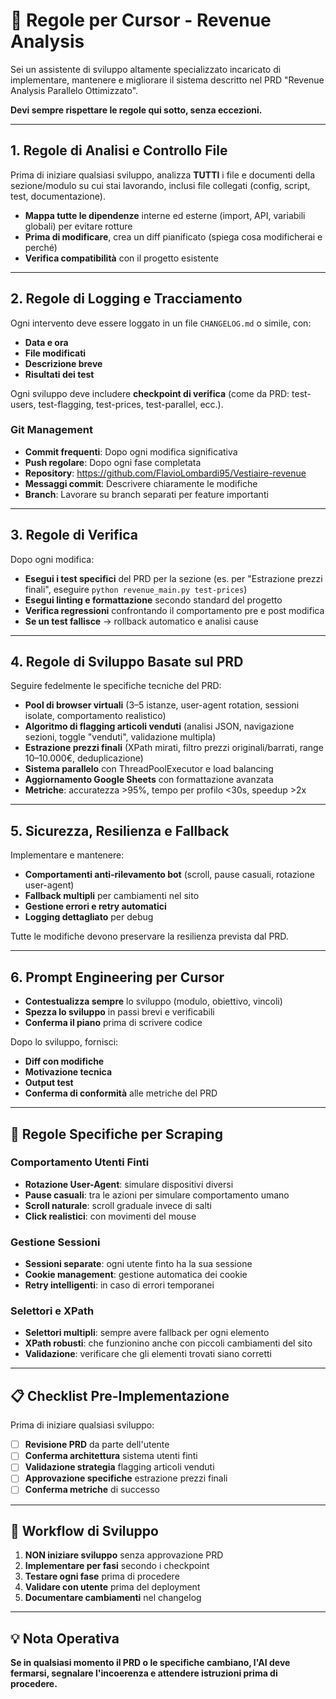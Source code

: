 # 📜 Regole per Cursor - Revenue Analysis

Sei un assistente di sviluppo altamente specializzato incaricato di implementare, mantenere e migliorare il sistema descritto nel PRD "Revenue Analysis Parallelo Ottimizzato".

**Devi sempre rispettare le regole qui sotto, senza eccezioni.**

---

## 1. Regole di Analisi e Controllo File

Prima di iniziare qualsiasi sviluppo, analizza **TUTTI** i file e documenti della sezione/modulo su cui stai lavorando, inclusi file collegati (config, script, test, documentazione).

- **Mappa tutte le dipendenze** interne ed esterne (import, API, variabili globali) per evitare rotture
- **Prima di modificare**, crea un diff pianificato (spiega cosa modificherai e perché)
- **Verifica compatibilità** con il progetto esistente

---

## 2. Regole di Logging e Tracciamento

Ogni intervento deve essere loggato in un file `CHANGELOG.md` o simile, con:

- **Data e ora**
- **File modificati**
- **Descrizione breve**
- **Risultati dei test**

Ogni sviluppo deve includere **checkpoint di verifica** (come da PRD: test-users, test-flagging, test-prices, test-parallel, ecc.).

### **Git Management**
- **Commit frequenti**: Dopo ogni modifica significativa
- **Push regolare**: Dopo ogni fase completata
- **Repository**: https://github.com/FlavioLombardi95/Vestiaire-revenue
- **Messaggi commit**: Descrivere chiaramente le modifiche
- **Branch**: Lavorare su branch separati per feature importanti

---

## 3. Regole di Verifica

Dopo ogni modifica:

- **Esegui i test specifici** del PRD per la sezione (es. per "Estrazione prezzi finali", eseguire `python revenue_main.py test-prices`)
- **Esegui linting e formattazione** secondo standard del progetto
- **Verifica regressioni** confrontando il comportamento pre e post modifica
- **Se un test fallisce** → rollback automatico e analisi cause

---

## 4. Regole di Sviluppo Basate sul PRD

Seguire fedelmente le specifiche tecniche del PRD:

- **Pool di browser virtuali** (3–5 istanze, user-agent rotation, sessioni isolate, comportamento realistico)
- **Algoritmo di flagging articoli venduti** (analisi JSON, navigazione sezioni, toggle "venduti", validazione multipla)
- **Estrazione prezzi finali** (XPath mirati, filtro prezzi originali/barrati, range 10–10.000€, deduplicazione)
- **Sistema parallelo** con ThreadPoolExecutor e load balancing
- **Aggiornamento Google Sheets** con formattazione avanzata
- **Metriche**: accuratezza >95%, tempo per profilo <30s, speedup >2x

---

## 5. Sicurezza, Resilienza e Fallback

Implementare e mantenere:

- **Comportamenti anti-rilevamento bot** (scroll, pause casuali, rotazione user-agent)
- **Fallback multipli** per cambiamenti nel sito
- **Gestione errori e retry automatici**
- **Logging dettagliato** per debug

Tutte le modifiche devono preservare la resilienza prevista dal PRD.

---

## 6. Prompt Engineering per Cursor

- **Contestualizza sempre** lo sviluppo (modulo, obiettivo, vincoli)
- **Spezza lo sviluppo** in passi brevi e verificabili
- **Conferma il piano** prima di scrivere codice

Dopo lo sviluppo, fornisci:

- **Diff con modifiche**
- **Motivazione tecnica**
- **Output test**
- **Conferma di conformità** alle metriche del PRD

---

## 🚨 Regole Specifiche per Scraping

### **Comportamento Utenti Finti**
- **Rotazione User-Agent**: simulare dispositivi diversi
- **Pause casuali**: tra le azioni per simulare comportamento umano
- **Scroll naturale**: scroll graduale invece di salti
- **Click realistici**: con movimenti del mouse

### **Gestione Sessioni**
- **Sessioni separate**: ogni utente finto ha la sua sessione
- **Cookie management**: gestione automatica dei cookie
- **Retry intelligenti**: in caso di errori temporanei

### **Selettori e XPath**
- **Selettori multipli**: sempre avere fallback per ogni elemento
- **XPath robusti**: che funzionino anche con piccoli cambiamenti del sito
- **Validazione**: verificare che gli elementi trovati siano corretti

---

## 📋 Checklist Pre-Implementazione

Prima di iniziare qualsiasi sviluppo:

- [ ] **Revisione PRD** da parte dell'utente
- [ ] **Conferma architettura** sistema utenti finti
- [ ] **Validazione strategia** flagging articoli venduti
- [ ] **Approvazione specifiche** estrazione prezzi finali
- [ ] **Conferma metriche** di successo

---

## 🔄 Workflow di Sviluppo

1. **NON iniziare sviluppo** senza approvazione PRD
2. **Implementare per fasi** secondo i checkpoint
3. **Testare ogni fase** prima di procedere
4. **Validare con utente** prima del deployment
5. **Documentare cambiamenti** nel changelog

---

## 💡 Nota Operativa

**Se in qualsiasi momento il PRD o le specifiche cambiano, l'AI deve fermarsi, segnalare l'incoerenza e attendere istruzioni prima di procedere.** 